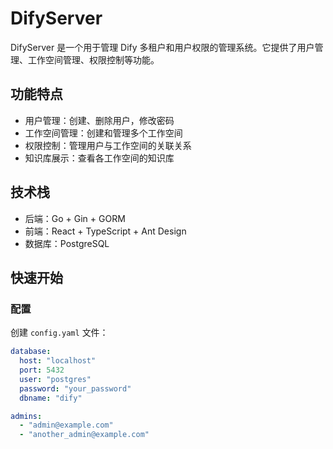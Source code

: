 # DifyServer

DifyServer 是一个用于管理 Dify 多租户和用户权限的管理系统。它提供了用户管理、工作空间管理、权限控制等功能。

## 功能特点

- 用户管理：创建、删除用户，修改密码
- 工作空间管理：创建和管理多个工作空间
- 权限控制：管理用户与工作空间的关联关系
- 知识库展示：查看各工作空间的知识库

## 技术栈

- 后端：Go + Gin + GORM
- 前端：React + TypeScript + Ant Design
- 数据库：PostgreSQL

## 快速开始

### 配置

创建 `config.yaml` 文件：

```yaml
database:
  host: "localhost"
  port: 5432
  user: "postgres"
  password: "your_password"
  dbname: "dify"

admins:
  - "admin@example.com"
  - "another_admin@example.com"
```
